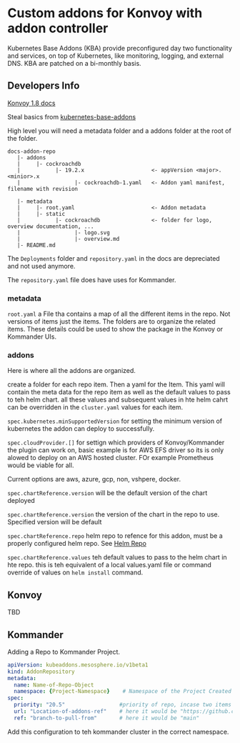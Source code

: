 # Custom addons for Konvoy with addon controller

Kubernetes Base Addons (KBA) provide preconfigured day two functionality and services, on top of Kubernetes, like monitoring, logging, and external DNS. KBA are patched on a bi-monthly basis. 


## Developers Info

[Konvoy 1.8 docs](https://docs.d2iq.com/dkp/konvoy/1.8/addons/)

Steal basics from [kubernetes-base-addons](https://github.com/mesosphere/kubernetes-base-addons)

High level you will need a metadata folder and a addons folder at the root of the folder.

```text
docs-addon-repo
   |- addons
   |     |- cockroachdb
   |           |- 19.2.x                     <- appVersion <major>.<minior>.x
   |                 |- cockroachdb-1.yaml   <- Addon yaml manifest, filename with revision

   |- metadata
   |     |- root.yaml                        <- Addon metadata
   |     |- static
   |           |- cockroachdb                <- folder for logo, overview documentation, ...
   |                 |- logo.svg
   |                 |- overview.md
   |- README.md
```

The `Deployments` folder and `repository.yaml` in the docs are depreciated and not used anymore.

The `repository.yaml` file does have uses for Kommander.

### metadata

`root.yaml` a File tha contains a map of all the different items in the repo. Not versions of items just the items. The folders are to organize the related items. These details could be used to show the package in the Konvoy or Kommander UIs.

### addons

Here is where all the addons are organized. 

create a folder for each repo item. Then a yaml for the Item. This yaml will contain the meta data for the repo item as well as the default values to pass to teh helm chart. all these values and subsequent values in hte helm cahrt can be overridden in the `cluster.yaml` values for each item.


`spec.kubernetes.minSupportedVersion` for setting the minimum version of kubernetes the addon can deploy to successfully.

`spec.cloudProvider.[]` for settign which providers of Konvoy/Kommander the plugin can work on, basic example is for AWS EFS driver so its is only alowed to deploy on an AWS hosted cluster. FOr example Prometheus would be viable for all.

Current options are aws, azure, gcp, non, vshpere, docker.

`spec.chartReference.version` will be the default version of the chart deployed  

`spec.chartReference.version` the version of the chart in the repo to use. Specified version will be default

`spec.chartReference.repo` helm repo to refence for this addon, must be a properly configured helm repo. See [Helm Repo](https://helm.sh/docs/topics/chart_repository/)

`spec.chartReference.values` teh default values to pass to the helm chart in hte repo. this is teh equivalent of a local values.yaml file or command override of values on `helm install` command.

## Konvoy

TBD

## Kommander

Adding a Repo to Kommander Project.

```yaml
apiVersion: kubeaddons.mesosphere.io/v1beta1
kind: AddonRepository
metadata:
  name: Name-of-Repo-Object
  namespace: {Project-Namespace}    # Namespace of the Project Created
spec:
  priority: "20.5"                 #priority of repo, incase two items exist between two repos, lower number has priority 
  url: "Location-of-addons-ref"    # here it would be "https://github.com/pwlmesos/plo-addons"
  ref: "branch-to-pull-from"       # here it would be "main"
```

Add this configuration to teh kommander cluster in the correct namespace.
